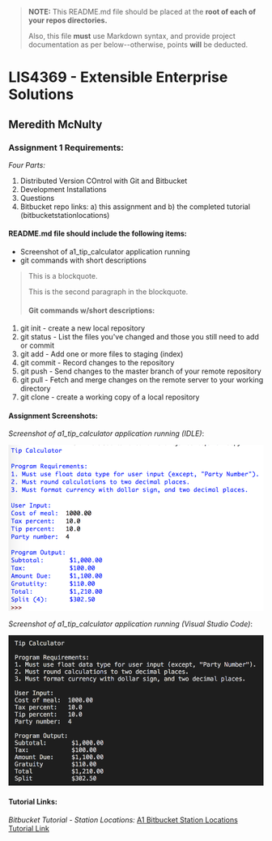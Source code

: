 > **NOTE:** This README.md file should be placed at the **root of each of your repos directories.**
>
>Also, this file **must** use Markdown syntax, and provide project documentation as per below--otherwise, points **will** be deducted.
>

# LIS4369 - Extensible Enterprise Solutions

## Meredith McNulty

### Assignment 1 Requirements:

*Four Parts:*

1. Distributed Version COntrol with Git and Bitbucket
2. Development Installations
3. Questions
4. Bitbucket repo links:
	a) this assignment and
	b) the completed tutorial (bitbucketstationlocations)

#### README.md file should include the following items:

* Screenshot of a1_tip_calculator application running
* git commands with short descriptions

> This is a blockquote.
> 
> This is the second paragraph in the blockquote.
>
> #### Git commands w/short descriptions:

1. git init - create a new local repository
2. git status - List the files you've changed and those you still need to add or commit
3. git add - Add one or more files to staging (index)
4. git commit - Record changes to the repository
5. git push - Send changes to the master branch of your remote repository
6. git pull - Fetch and merge changes on the remote server to your working directory
7. git clone - create a working copy of a local repository

#### Assignment Screenshots:

*Screenshot of a1_tip_calculator application running (IDLE)*:

![Tip Calculator Screenshot IDLE](img/TIP_IDLE.png)

*Screenshot of a1_tip_calculator application running (Visual Studio Code)*:

![Tip Calculator Screenshot Visual Studio](img/TIP_VS.png)


#### Tutorial Links:

*Bitbucket Tutorial - Station Locations:*
[A1 Bitbucket Station Locations Tutorial Link](https://bitbucket.org/meredithmcnulty/bitbucketstationlocations/ "Bitbucket Station Locations")
